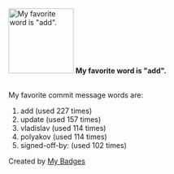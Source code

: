 <img src="https://my-badges.github.io/my-badges/favorite-word.png" alt="My favorite word is &quot;add&quot;." title="My favorite word is &quot;add&quot;." width="128">
<strong>My favorite word is &quot;add&quot;.</strong>
<br><br>

My favorite commit message words are:

1. add (used 227 times)
2. update (used 157 times)
3. vladislav (used 114 times)
4. polyakov (used 114 times)
5. signed-off-by: (used 102 times)


Created by <a href="https://github.com/my-badges/my-badges">My Badges</a>